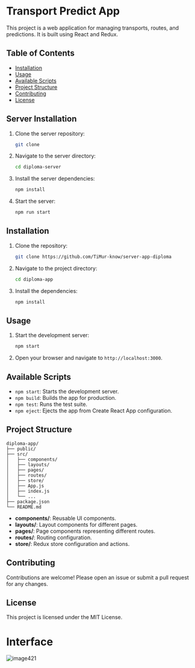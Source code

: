 # Transport Predict App

This project is a web application for managing transports, routes, and predictions. It is built using React and Redux.


## Table of Contents

- [Installation](#installation)
- [Usage](#usage)
- [Available Scripts](#available-scripts)
- [Project Structure](#project-structure)
- [Contributing](#contributing)
- [License](#license)

## Server Installation

1. Clone the server repository:
   ```sh
   git clone 
   ```
2. Navigate to the server directory:
   ```sh
   cd diploma-server
   ```
3. Install the server dependencies:
   ```sh
   npm install
   ```
4. Start the server:
   ```sh
   npm run start
   ```

## Installation

1. Clone the repository:
   ```sh
   git clone https://github.com/TiMur-know/server-app-diploma
   ```
2. Navigate to the project directory:
   ```sh
   cd diploma-app
   ```
3. Install the dependencies:
   ```sh
   npm install
   ```

## Usage

1. Start the development server:
   ```sh
   npm start
   ```
2. Open your browser and navigate to `http://localhost:3000`.

## Available Scripts

- `npm start`: Starts the development server.
- `npm build`: Builds the app for production.
- `npm test`: Runs the test suite.
- `npm eject`: Ejects the app from Create React App configuration.

## Project Structure

```
diploma-app/
├── public/
├── src/
│   ├── components/
│   ├── layouts/
│   ├── pages/
│   ├── routes/
│   ├── store/
│   ├── App.js
│   ├── index.js
│   └── ...
├── package.json
└── README.md
```

- **components/**: Reusable UI components.
- **layouts/**: Layout components for different pages.
- **pages/**: Page components representing different routes.
- **routes/**: Routing configuration.
- **store/**: Redux store configuration and actions.

## Contributing

Contributions are welcome! Please open an issue or submit a pull request for any changes.

## License

This project is licensed under the MIT License.

# Interface
![image421](https://github.com/user-attachments/assets/ef37a709-c971-4f19-a702-f8fb70be5a18)
